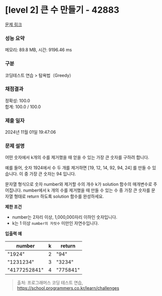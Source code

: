 # \[level 2] 큰 수 만들기 - 42883

[문제 링크](https://school.programmers.co.kr/learn/courses/30/lessons/42883)

### 성능 요약

메모리: 89.8 MB, 시간: 9196.46 ms

### 구분

코딩테스트 연습 > 탐욕법（Greedy）

### 채점결과

정확성: 100.0\
합계: 100.0 / 100.0

### 제출 일자

2024년 11월 01일 19:47:06

### 문제 설명

어떤 숫자에서 k개의 수를 제거했을 때 얻을 수 있는 가장 큰 숫자를 구하려 합니다.

예를 들어, 숫자 1924에서 수 두 개를 제거하면 \[19, 12, 14, 92, 94, 24] 를 만들 수 있습니다. 이 중 가장 큰 숫자는 94 입니다.

문자열 형식으로 숫자 number와 제거할 수의 개수 k가 solution 함수의 매개변수로 주어집니다. number에서 k 개의 수를 제거했을 때 만들 수 있는 수 중 가장 큰 숫자를 문자열 형태로 return 하도록 solution 함수를 완성하세요.

**제한 조건**

* number는 2자리 이상, 1,000,000자리 이하인 숫자입니다.
* k는 1 이상 `number의 자릿수` 미만인 자연수입니다.

**입출력 예**

| number       | k | return   |
| ------------ | - | -------- |
| "1924"       | 2 | "94"     |
| "1231234"    | 3 | "3234"   |
| "4177252841" | 4 | "775841" |

> 출처: 프로그래머스 코딩 테스트 연습, https://school.programmers.co.kr/learn/challenges
